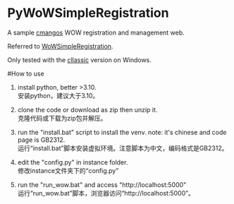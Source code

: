 # PyWoWSimpleRegistration
A sample [cmangos](https://github.com/cmangos/issues) WOW registration and management web. 

Referred to [WoWSimpleRegistration](https://github.com/masterking32/WoWSimpleRegistration).

Only tested with the [cllassic](https://github.com/cmangos/mangos-classic) version on Windows. 

#How to use
1. install python, better >3.10.  
安装python，建议大于3.10。

2. clone the code or download as zip then unzip it.  
克隆代码或下载为zip包并解压。

3. run the "install.bat" script to install the venv. note: it's chinese and code page is GB2312.  
运行“install.bat”脚本安装虚拟环境。注意脚本为中文，编码格式是GB2312。

4. edit the "config.py" in instance folder.  
修改instance文件夹下的“config.py”

5. run the "run_wow.bat" and access "http://localhost:5000"  
运行“run_wow.bat”脚本，浏览器访问“http://localhost:5000”。
